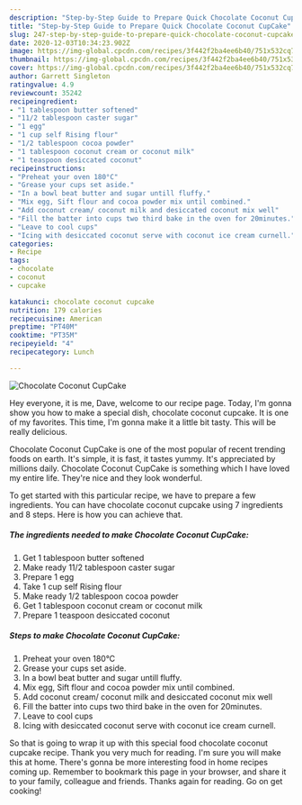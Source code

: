 ```yaml
---
description: "Step-by-Step Guide to Prepare Quick Chocolate Coconut CupCake"
title: "Step-by-Step Guide to Prepare Quick Chocolate Coconut CupCake"
slug: 247-step-by-step-guide-to-prepare-quick-chocolate-coconut-cupcake
date: 2020-12-03T10:34:23.902Z
image: https://img-global.cpcdn.com/recipes/3f442f2ba4ee6b40/751x532cq70/chocolate-coconut-cupcake-recipe-main-photo.jpg
thumbnail: https://img-global.cpcdn.com/recipes/3f442f2ba4ee6b40/751x532cq70/chocolate-coconut-cupcake-recipe-main-photo.jpg
cover: https://img-global.cpcdn.com/recipes/3f442f2ba4ee6b40/751x532cq70/chocolate-coconut-cupcake-recipe-main-photo.jpg
author: Garrett Singleton
ratingvalue: 4.9
reviewcount: 35242
recipeingredient:
- "1 tablespoon butter softened"
- "11/2 tablespoon caster sugar"
- "1 egg"
- "1 cup self Rising flour"
- "1/2 tablespoon cocoa powder"
- "1 tablespoon coconut cream or coconut milk"
- "1 teaspoon desiccated coconut"
recipeinstructions:
- "Preheat your oven 180°C"
- "Grease your cups set aside."
- "In a bowl beat butter and sugar untill fluffy."
- "Mix egg, Sift flour and cocoa powder mix until combined."
- "Add coconut cream/ coconut milk and desiccated coconut mix well"
- "Fill the batter into cups two third bake in the oven for 20minutes."
- "Leave to cool cups"
- "Icing with desiccated coconut serve with coconut ice cream curnell."
categories:
- Recipe
tags:
- chocolate
- coconut
- cupcake

katakunci: chocolate coconut cupcake 
nutrition: 179 calories
recipecuisine: American
preptime: "PT40M"
cooktime: "PT35M"
recipeyield: "4"
recipecategory: Lunch

---
```



![Chocolate Coconut CupCake](https://img-global.cpcdn.com/recipes/3f442f2ba4ee6b40/751x532cq70/chocolate-coconut-cupcake-recipe-main-photo.jpg)

Hey everyone, it is me, Dave, welcome to our recipe page. Today, I'm gonna show you how to make a special dish, chocolate coconut cupcake. It is one of my favorites. This time, I'm gonna make it a little bit tasty. This will be really delicious.

Chocolate Coconut CupCake is one of the most popular of recent trending foods on earth. It's simple, it is fast, it tastes yummy. It's appreciated by millions daily. Chocolate Coconut CupCake is something which I have loved my entire life. They're nice and they look wonderful.




To get started with this particular recipe, we have to prepare a few ingredients. You can have chocolate coconut cupcake using 7 ingredients and 8 steps. Here is how you can achieve that.

<!--inarticleads1-->

##### The ingredients needed to make Chocolate Coconut CupCake:

1. Get 1 tablespoon butter softened
1. Make ready 11/2 tablespoon caster sugar
1. Prepare 1 egg
1. Take 1 cup self Rising flour
1. Make ready 1/2 tablespoon cocoa powder
1. Get 1 tablespoon coconut cream or coconut milk
1. Prepare 1 teaspoon desiccated coconut




<!--inarticleads2-->

##### Steps to make Chocolate Coconut CupCake:

1. Preheat your oven 180°C
1. Grease your cups set aside.
1. In a bowl beat butter and sugar untill fluffy.
1. Mix egg, Sift flour and cocoa powder mix until combined.
1. Add coconut cream/ coconut milk and desiccated coconut mix well
1. Fill the batter into cups two third bake in the oven for 20minutes.
1. Leave to cool cups
1. Icing with desiccated coconut serve with coconut ice cream curnell.




So that is going to wrap it up with this special food chocolate coconut cupcake recipe. Thank you very much for reading. I'm sure you will make this at home. There's gonna be more interesting food in home recipes coming up. Remember to bookmark this page in your browser, and share it to your family, colleague and friends. Thanks again for reading. Go on get cooking!
